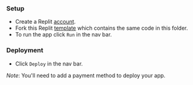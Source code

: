 ### Setup
- Create a Replit [account](https://replit.com/).
- Fork this Replit [template](https://replit.com/@tommyccollins/fasthtml-replit) which contains the same code in this folder.
- To run the app click `Run` in the nav bar.

### Deployment
- Click `Deploy` in the nav bar.

_Note_: You'll need to add a payment method to deploy your app.